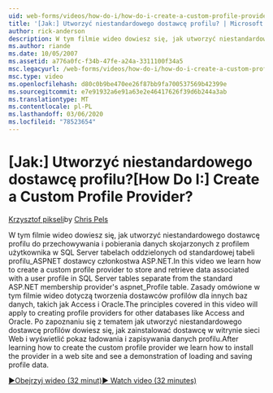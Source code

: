 ```yaml
---
uid: web-forms/videos/how-do-i/how-do-i-create-a-custom-profile-provider
title: '[Jak:] Utworzyć niestandardowego dostawcę profilu? | Microsoft Docs'
author: rick-anderson
description: W tym filmie wideo dowiesz się, jak utworzyć niestandardowego dostawcę profilu do przechowywania i pobierania danych skojarzonych z profilem użytkownika w tabelach SQL Server oddzielnych od t...
ms.author: riande
ms.date: 10/05/2007
ms.assetid: a776a0fc-f34b-47fe-a24a-3311100f34a5
msc.legacyurl: /web-forms/videos/how-do-i/how-do-i-create-a-custom-profile-provider
msc.type: video
ms.openlocfilehash: d80c0b9be470ee26f87bb9fa700537569b42399e
ms.sourcegitcommit: e7e91932a6e91a63e2e46417626f39d6b244a3ab
ms.translationtype: MT
ms.contentlocale: pl-PL
ms.lasthandoff: 03/06/2020
ms.locfileid: "78523654"
---
```

# <a name="how-do-i-create-a-custom-profile-provider"></a><span data-ttu-id="9c1e8-104">[Jak:] Utworzyć niestandardowego dostawcę profilu?</span><span class="sxs-lookup"><span data-stu-id="9c1e8-104">[How Do I:] Create a Custom Profile Provider?</span></span>

<span data-ttu-id="9c1e8-105">[Krzysztof pikseli](https://twitter.com/chrispels)</span><span class="sxs-lookup"><span data-stu-id="9c1e8-105">by [Chris Pels](https://twitter.com/chrispels)</span></span>

<span data-ttu-id="9c1e8-106">W tym filmie wideo dowiesz się, jak utworzyć niestandardowego dostawcę profilu do przechowywania i pobierania danych skojarzonych z profilem użytkownika w SQL Server tabelach oddzielonych od standardowej tabeli profilu\_ASPNET dostawcy członkostwa ASP.NET.</span><span class="sxs-lookup"><span data-stu-id="9c1e8-106">In this video we learn how to create a custom profile provider to store and retrieve data associated with a user profile in SQL Server tables separate from the standard ASP.NET membership provider's aspnet\_Profile table.</span></span> <span data-ttu-id="9c1e8-107">Zasady omówione w tym filmie wideo dotyczą tworzenia dostawców profilów dla innych baz danych, takich jak Access i Oracle.</span><span class="sxs-lookup"><span data-stu-id="9c1e8-107">The principles covered in this video will apply to creating profile providers for other databases like Access and Oracle.</span></span> <span data-ttu-id="9c1e8-108">Po zapoznaniu się z tematem jak utworzyć niestandardowego dostawcę profilów dowiesz się, jak zainstalować dostawcę w witrynie sieci Web i wyświetlić pokaz ładowania i zapisywania danych profilu.</span><span class="sxs-lookup"><span data-stu-id="9c1e8-108">After learning how to create the custom profile provider we learn how to install the provider in a web site and see a demonstration of loading and saving profile data.</span></span>

[<span data-ttu-id="9c1e8-109">&#9654;Obejrzyj wideo (32 minut)</span><span class="sxs-lookup"><span data-stu-id="9c1e8-109">&#9654; Watch video (32 minutes)</span></span>](https://channel9.msdn.com/Blogs/ASP-NET-Site-Videos/how-do-i-create-a-custom-profile-provider)
